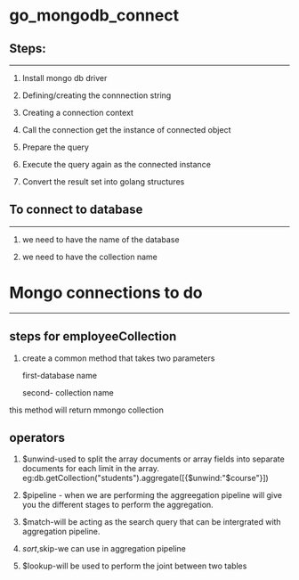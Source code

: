 # go_mongodb_connect

## Steps:
************

1. Install mongo db driver

2. Defining/creating the connnection string

3. Creating a connection context

4. Call the connection get the instance of connected object

5. Prepare the query 

6. Execute the query again as the connected instance

7. Convert the result set into golang structures


## To connect to database
******************************
1. we need to have the name of the database 

2. we need to have the collection name

# Mongo connections to do
**********************************
## steps for employeeCollection 

1. create a common method that takes two parameters 

    first-database name

    second- collection name

  this method will return mmongo collection


## operators

1. $unwind-used to split the array documents or array fields into separate documents for each limit in the array.
eg:db.getCollection("students").aggregate([{$unwind:"$course"}])

2. $pipeline - when we are performing the aggreegation pipeline will give you the different stages to perform the aggregation.

3. $match-will be acting as the search query that can be intergrated with aggregation pipeline. 

4. $sort,$skip-we can use in aggregation pipeline
5. $lookup-will be used to perform the joint between two tables